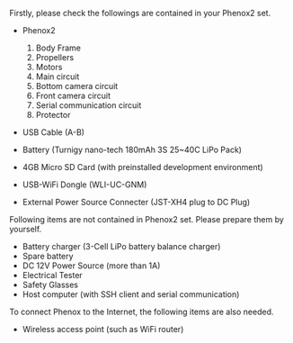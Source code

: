 Firstly, please check the followings are contained in your Phenox2 set.

- Phenox2
    1. Body Frame
    2. Propellers
    3. Motors
    4. Main circuit
    5. Bottom camera circuit
    6. Front camera circuit
    7. Serial communication circuit
    8. Protector

- USB Cable (A-B)
- Battery (Turnigy nano-tech 180mAh 3S 25~40C LiPo Pack)
- 4GB Micro SD Card (with preinstalled development environment)
- USB-WiFi Dongle (WLI-UC-GNM)
- External Power Source Connecter (JST-XH4 plug to DC Plug)

Following items are not contained in Phenox2 set. Please prepare them by yourself.

- Battery charger (3-Cell LiPo battery balance charger)
- Spare battery
- DC 12V Power Source (more than 1A)
- Electrical Tester
- Safety Glasses
- Host computer (with SSH client and serial communication)

To connect Phenox to the Internet, the following items are also needed.
- Wireless access point (such as WiFi router)
